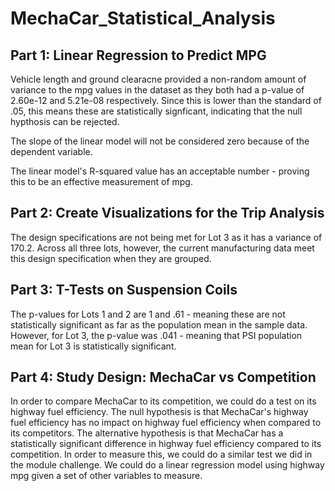 # MechaCar_Statistical_Analysis

## Part 1: Linear Regression to Predict MPG

Vehicle length and ground clearacne provided a non-random amount of variance to the mpg values in the dataset as they both had a p-value of 2.60e-12 and 5.21e-08 respectively. Since this is lower than the standard of .05, this means these are statistically signficant, indicating that the null hypthosis can be rejected. 

The slope of the linear model will not be considered zero because of the dependent variable. 

The linear model's R-squared value has an acceptable number - proving this to be an effective measurement of mpg. 

## Part 2: Create Visualizations for the Trip Analysis 

The design specifications are not being met for Lot 3 as it has a variance of 170.2. Across all three lots, however, the current manufacturing data meet this design specification when they are grouped. 

## Part 3: T-Tests on Suspension Coils

The p-values for Lots 1 and 2 are 1 and .61 - meaning these are not statistically significant as far as the population mean in the sample data. However, for Lot 3, the p-value was .041 - meaning that PSI population mean for Lot 3 is statistically significant. 

## Part 4: Study Design: MechaCar vs Competition

In order to compare MechaCar to its competition, we could do a test on its highway fuel efficiency. The null hypothesis is that MechaCar's highway fuel efficiency has no impact on highway fuel efficiency when compared to its competitors. The alternative hypothesis is that MechaCar has a statistically significant difference in highway fuel efficiency compared to its competition. In order to measure this, we could do a similar test we did in the module challenge. We could do a linear regression model using highway mpg given a set of other variables to measure. 
